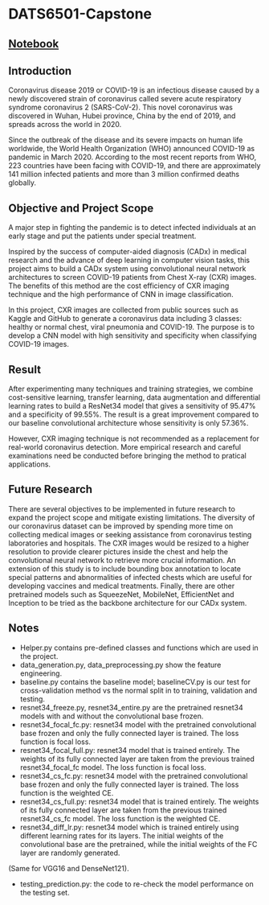 # DATS6501-Capstone

[Notebook](https://hieu2695.github.io/COVID-CXR-deep-learning/COVID-19%20Detection%20CXR.pdf)
----------------------------
## Introduction
  
  Coronavirus disease 2019 or COVID-19 is an infectious disease caused by a newly discovered strain of coronavirus called severe acute respiratory syndrome coronavirus 2 (SARS-CoV-2). This novel coronavirus was discovered in Wuhan, Hubei province, China by the end of 2019, and spreads across the world in 2020. 
  
  Since the outbreak of the disease and its severe impacts on human life worldwide, the World Health Organization (WHO) announced COVID-19 as pandemic in March 2020. According to the most recent reports from WHO, 223 countries have been facing with COVID-19, and there are approximately 141 million infected patients and more than 3 million confirmed deaths globally. 
  
 ## Objective and Project Scope

  A major step in fighting the pandemic is to detect infected individuals at an early stage and put the patients under special treatment. 
  
  Inspired by the success of computer-aided diagnosis (CADx) in medical research and the advance of deep learning in computer vision tasks, this project aims to build a CADx system using convolutional neural network architectures to screen COVID-19 patients from Chest X-ray (CXR) images. The benefits of this method are the cost efficiency of CXR imaging technique and the high performance of CNN in image classification.
  
  In this project, CXR images are collected from public sources such as Kaggle and GitHub to generate a coronavirus data including 3 classes: healthy or normal chest, viral pneumonia and COVID-19. The purpose is to develop a CNN model with high sensitivity and specificity when classifying COVID-19 images. 
  
 ## Result
 
 After experimenting many techniques and training strategies, we combine cost-sensitive learning, transfer learning, data augmentation and differential learning rates to build a ResNet34 model that gives a sensitivity of 95.47% and a specificity of 99.55%. The result is a great improvement compared to our baseline convolutional architecture whose sensitivity is only 57.36%.
 
 However, CXR imaging technique is not recommended as a replacement for real-world coronavirus detection. More empirical research and careful examinations need be conducted before bringing the method to pratical applications.

 
 ## Future Research
 
 There are several objectives to be implemented in future research to expand the project scope and mitigate existing limitations. The diversity of our coronavirus dataset can be improved by spending more time on collecting medical images or seeking assistance from coronavirus testing laboratories and hospitals. The CXR images would be resized to a higher resolution to provide clearer pictures inside the chest and help the convolutional neural network to retrieve more crucial information. An extension of this study is to include bounding box annotation to locate special patterns and abnormalities of infected chests which are useful for developing vaccines and medical treatments. Finally, there are other pretrained models such as SqueezeNet, MobileNet, EfficientNet and Inception to be tried as the backbone architecture for our CADx system. 
 
 ## Notes
 
 - Helper.py contains pre-defined classes and functions which are used in the project.
 - data_generation.py, data_preprocessing.py show the feature engineering.
 - baseline.py contains the baseline model; baselineCV.py is our test for cross-validation method vs the normal split in to training, validation and testing.
 - resnet34_freeze.py, resnet34_entire.py are the pretrained resnet34 models with and without the convolutional base frozen.
 - resnet34_focal_fc.py: resnet34 model with the pretrained convolutional base frozen and only the fully connected layer is trained. The loss function is focal loss.
 - resnet34_focal_full.py: resnet34 model that is trained entirely. The weights of its fully connected layer are taken from the previous trained resnet34_focal_fc model. The loss function is focal loss.
 - resnet34_cs_fc.py: resnet34 model with the pretrained convolutional base frozen and only the fully connected layer is trained. The loss function is the weighted CE.
 - resnet34_cs_full.py: resnet34 model that is trained entirely. The weights of its fully connected layer are taken from the previous trained resnet34_cs_fc model. The loss function is the weighted CE.
 - resnet34_diff_lr.py: resnet34 model which is trained entirely using different learning rates for its layers. The initial weights of the convolutional base are the pretrained, while the initial weights of the FC layer are randomly generated.
 
 (Same for VGG16 and DenseNet121).
 
 - testing_prediction.py: the code to re-check the model performance on the testing set.
 
 
 
 
 
